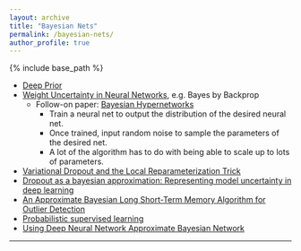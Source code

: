 ```yaml
---
layout: archive
title: "Bayesian Nets"
permalink: /bayesian-nets/
author_profile: true
---
```


{% include base_path %}


* [Deep Prior](https://arxiv.org/abs/1712.05016)
* [Weight Uncertainty in Neural Networks](https://arxiv.org/abs/1505.05424), e.g. Bayes by Backprop
  * Follow-on paper: [Bayesian Hypernetworks](https://arxiv.org/abs/1710.04759)
    * Train a neural net to output the distribution of the desired neural net.
    * Once trained, input random noise to sample the parameters of the desired net.
    * A lot of the algorithm has to do with being able to scale up to lots of parameters.
* [Variational Dropout and the Local Reparameterization Trick](https://arxiv.org/abs/1506.02557)
* [Dropout as a bayesian approximation: Representing model uncertainty in deep learning](https://arxiv.org/abs/1506.02142)
* [An Approximate Bayesian Long Short-Term Memory Algorithm for Outlier Detection](https://arxiv.org/abs/1712.08773)
* [Probabilistic supervised learning](https://arxiv.org/abs/1801.00753)
* [Using Deep Neural Network Approximate Bayesian Network](https://arxiv.org/abs/1801.00282)

---
